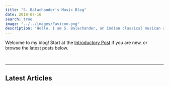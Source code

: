 ```yaml
---
title: "S. Balachander's Music Blog"
date: 2018-07-16
search: true
image: "../../images/Favicon.png"
description: "Hello, I am S. Balachander, an Indian classical musican and a performing artist of Chandraveena. Chandraveena is a contemporary string instrument designed to reflect my musical identity - a philosophy of Maarga Sangeet. Welcome to my Music Blog - a collection of my ideas, thoughts and understanding about music, its origins, my teachers, my instruments and many more topics. Read on to find out more!"
---
```


Welcome to my blog! Start at the <a href="/blog/intro-to-blog/"><inline-button>Introductory Post</inline-button></a> if you are new, or browse the latest posts below.

<br>
<hr>

## Latest Articles

<blog-index></blog-index>
